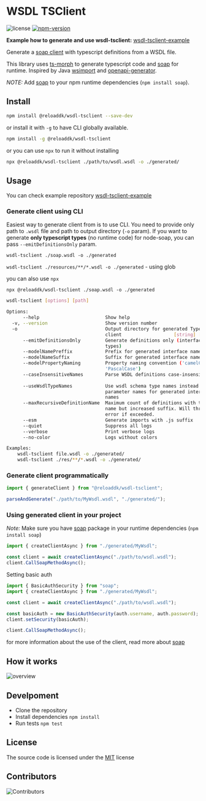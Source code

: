 # WSDL TSClient

![license](https://img.shields.io/npm/l/@reloaddk/wsdl-tsclient)
[![npm-version](https://img.shields.io/npm/v/@reloaddk/wsdl-tsclient)](https://npmjs.com/package/@reloaddk/wsdl-tsclient)

**Example how to generate and use wsdl-tsclient:** [wsdl-tsclient-example](https://github.com/dderevjanik/wsdl-tsclient-example)

Generate a [soap client](https://www.npmjs.com/package/soap) with
typescript definitions from a WSDL file.

This library uses [ts-morph](https://www.npmjs.com/package/ts-morph)
to generate typescript code and
[soap](https://github.com/vpulim/node-soap) for runtime. Inspired by
Java
[wsimport](https://docs.oracle.com/javase/8/docs/technotes/tools/unix/wsimport.html)
and
[openapi-generator](https://github.com/OpenAPITools/openapi-generator).

*NOTE:* Add [soap](https://www.npmjs.com/package/soap) to your npm
runtime dependencies (`npm install soap`).

## Install

```sh
npm install @reloaddk/wsdl-tsclient --save-dev
```

or install it with `-g` to have CLI globally available.

```sh
npm install -g @reloaddk/wsdl-tsclient
```

or you can use `npx` to run it without installing

```sh
npx @reloaddk/wsdl-tsclient ./path/to/wsdl.wsdl -o ./generated/
```

## Usage

You can check example repository [wsdl-tsclient-example](https://github.com/dderevjanik/wsdl-tsclient-example)

### Generate client using CLI

Easiest way to generate client from is to use CLI. You need to provide
only path to `.wsdl` file and path to output directory (`-o`
param). If you want to generate **only typescript types** (no runtime
code) for node-soap, you can pass `--emitDefinitionsOnly` param.

`wsdl-tsclient ./soap.wsdl -o ./generated`

`wsdl-tsclient ./resources/**/*.wsdl -o ./generated` - using glob

you can also use `npx`

`npx @reloaddk/wsdl-tsclient ./soap.wsdl -o ./generated`

```bash
wsdl-tsclient [options] [path]

Options:
      --help                        Show help                          [boolean]
  -v, --version                     Show version number                [boolean]
  -o                                Output directory for generated TypeScript
                                    client                   [string] [required]
      --emitDefinitionsOnly         Generate definitions only (interfaces and
                                    types)                             [boolean]
      --modelNamePreffix            Prefix for generated interface names[string]
      --modelNameSuffix             Suffix for generated interface names[string]
      --modelPropertyNaming         Property naming convention ('camelCase' or
                                    'PascalCase')                       [string]
      --caseInsensitiveNames        Parse WSDL definitions case-insensitively
                                                                       [boolean]
      --useWsdlTypeNames            Use wsdl schema type names instead of
                                    parameter names for generated interface
                                    names                              [boolean]
      --maxRecursiveDefinitionName  Maximum count of definitions with the same
                                    name but increased suffix. Will throw an
                                    error if exceeded.                  [number]
      --esm                         Generate imports with .js suffix   [boolean]
      --quiet                       Suppress all logs                  [boolean]
      --verbose                     Print verbose logs                 [boolean]
      --no-color                    Logs without colors                [boolean]

Examples:
    wsdl-tsclient file.wsdl -o ./generated/
    wsdl-tsclient ./res/**/*.wsdl -o ./generated/
```

### Generate client programmatically

```typescript
import { generateClient } from "@reloaddk/wsdl-tsclient";

parseAndGenerate("./path/to/MyWsdl.wsdl", "./generated/");
```

### Using generated client in your project

*Note:* Make sure you have [soap](https://www.npmjs.com/package/soap)
package in your runtime dependencies (`npm install soap`)

```typescript
import { createClientAsync } from "./generated/MyWsdl";

const client = await createClientAsync("./path/to/wsdl.wsdl");
client.CallSoapMethodAsync();
```

Setting basic auth

```typescript
import { BasicAuthSecurity } from "soap";
import { createClientAsync } from "./generated/MyWsdl";

const client = await createClientAsync("./path/to/wsdl.wsdl");

const basicAuth = new BasicAuthSecurity(auth.username, auth.password);
client.setSecurity(basicAuth);

client.CallSoapMethodAsync();
```

for more information about the use of the client, read more about [soap](https://github.com/vpulim/node-soap)

## How it works

![overview](./docs/Overview.png)

## Develpoment

- Clone the repository
- Install dependencies `npm install`
- Run tests `npm test`

## License

The source code is licensed under the [MIT](./LICENSE) license

## Contributors

![Contributors](https://contrib.rocks/image?repo=reload/wsdl-tsclient)
